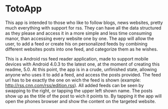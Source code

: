 # TotoApp 
  This app is intended to those who like to follow blogs, news websites, pretty much everything with support for rss. They can have all the data structured as they please and access it in a more simple and less time consuming manor, than accessing every website one by one. 
The app will allow the user, to add a feed or create his on personalized feeds by combining different websites posts into one feed, and categorize them as he wishes. 

  This is a Android rss feed reader application, made to support mobile devices with Android 4.0.3 to the latest one, at the moment of creating this readme, 5.0. At this point, the app is in a crude, unfinished state, allowing anyone who uses it to add a feed, and access the posts provided. The feed url has to be exactly the one on wich the feed is shown (example: http://rss.cnn.com/rss/edition.rss). All added feeds can be seen by swapping to the right, or tapping the upper left shown name. The posts show up as the title of the post to wich it points to. By tapping it the app will open the phones browser and show the content on the targeted website.

